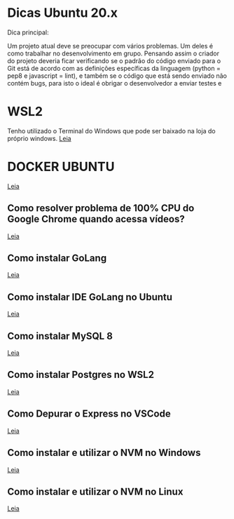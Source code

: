# Dicas Ubuntu 20.x

Dica principal: 

Um projeto atual deve se preocupar com vários problemas. Um deles é como trabalhar
no desenvolvimento em grupo. 
Pensando assim o criador do projeto deveria ficar verificando se o padrão do código enviado para o Git está de acordo com as definições específicas da linguagem (python = pep8 e javascript = lint), e também se o código que está sendo enviado não contém bugs, para isto o ideal é obrigar o desenvolvedor a enviar testes e 

# WSL2

Tenho utilizado o Terminal do Windows que pode ser baixado na loja do próprio windows.
[Leia](docs/WSL2.md)
# DOCKER UBUNTU

[Leia](docs/DOCKER-UBUNTU.md)


## Como resolver problema de 100% CPU do Google Chrome quando acessa vídeos?

[Leia](docs/PROBLEMAS_VIDEO_100_CPU.md)

## Como instalar GoLang

[Leia](docs/GOLANG_INSTALL.md)

## Como instalar IDE GoLang no Ubuntu

[Leia](docs/GOLAND_JETBRAINS.md)

## Como instalar MySQL 8

[Leia](docs/MYSQL.md)
## Como instalar Postgres no WSL2

[Leia](docs/POSTGRES.md)
## Como Depurar o Express no VSCode

[Leia](docs/DEBUG__EXPRESS.md)
## Como instalar e utilizar o NVM no Windows

[Leia](docs/NVM_INSTALL_WINDOWS.md)
## Como instalar e utilizar o NVM no Linux

[Leia](docs/NVM_INSTALL_WINDOWS.md)

